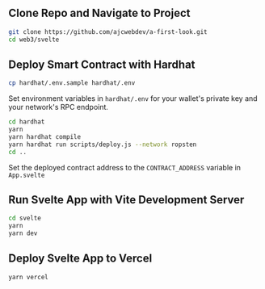 ## Clone Repo and Navigate to Project

```bash
git clone https://github.com/ajcwebdev/a-first-look.git
cd web3/svelte
```

## Deploy Smart Contract with Hardhat

```bash
cp hardhat/.env.sample hardhat/.env
```

Set environment variables in `hardhat/.env` for your wallet's private key and your network's RPC endpoint.

```bash
cd hardhat
yarn
yarn hardhat compile
yarn hardhat run scripts/deploy.js --network ropsten
cd ..
```

Set the deployed contract address to the `CONTRACT_ADDRESS` variable in `App.svelte`

## Run Svelte App with Vite Development Server

```bash
cd svelte
yarn
yarn dev
```

## Deploy Svelte App to Vercel

```bash
yarn vercel
```